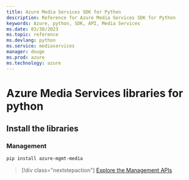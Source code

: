 ```yaml
---
title: Azure Media Services SDK for Python
description: Reference for Azure Media Services SDK for Python
keywords: Azure, python, SDK, API, Media Services
ms.date: 03/30/2023
ms.topic: reference
ms.devlang: python
ms.service: mediaservices
manager: douge
ms.prod: azure
ms.technology: azure
---
```

# Azure Media Services libraries for python

## Install the libraries


### Management

```bash
pip install azure-mgmt-media
```
> [!div class="nextstepaction"]
> [Explore the Management APIs](/python/api/azure-mgmt-media)


